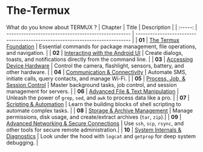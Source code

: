 # The-Termux
What do you know about TERMUX ?
| Chapter | Title                                               | Description                                                               |
| :-----: | --------------------------------------------------- | ---------------------------------------------------------------------------- |
| **01**  | [The Termux Foundation](chapter_01.md)                | Essential commands for package management, file operations, and navigation. |
| **02**  | [Interacting with the Android UI](chapter_02.md)      | Create dialogs, toasts, and notifications directly from the command line.   |
| **03**  | [Accessing Device Hardware](chapter_03.md)            | Control the camera, flashlight, sensors, battery, and other hardware.       |
| **04**  | [Communication & Connectivity](chapter_04.md)         | Automate SMS, initiate calls, query contacts, and manage Wi-Fi.           |
| **05**  | [Process, Job, & Session Control](chapter_05.md)      | Master background tasks, job control, and session management for servers.  |
| **06**  | [Advanced File & Text Manipulation](chapter_06.md)    | Unleash the power of `grep`, `sed`, and `awk` to process data like a pro.   |
| **07**  | [Scripting & Automation](chapter_07.md)               | Learn the building blocks of shell scripting to automate complex tasks.     |
| **08**  | [Storage & Archive Management](chapter_08.md)         | Manage permissions, disk usage, and create/extract archives (`tar`, `zip`).|
| **09**  | [Advanced Networking & Secure Connections](chapter_09.md) | Use `ssh`, `scp`, `rsync`, and other tools for secure remote administration.|
| **10**  | [System Internals & Diagnostics](chapter_10.md)       | Look under the hood with `logcat` and `getprop` for deep system debugging.   |